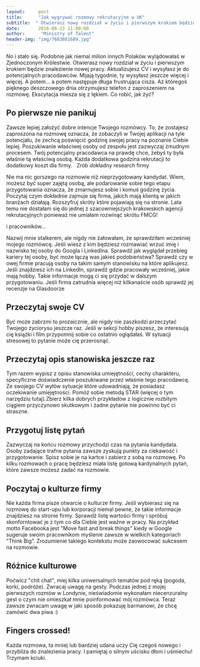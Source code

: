 ```yaml
---
layout:     post
title:      "Jak wygrywać rozmowy rekrutacyjne w UK"
subtitle:  " Otwierasz nowy rozdział w życiu i pierwszym krokiem będzie znalezienie nowej pracy. Ekscytacja miesza się z lękiem. Co robić, jak żyć? "
date:       2016-06-23 11:00:00 
author:      "Ministry of Talent"
header-img: "img/7683881689.jpg"
---
```


No i stało się. Podobnie jak niemal milion innych Polaków wylądowałaś w Zjednoczonym Królestwie. Otwierasz nowy rozdział w życiu i pierwszym krokiem będzie znalezienie nowej pracy. Aktualizujesz CV i wysyłasz je do potencjalnych pracodawców. Mijają tygodnie, ty wysyłasz jeszcze więcej i więcej. A potem... a potem następuje długa frustrująca cisza. Aż któregoś pięknego deszczowego dnia otrzymujesz telefon z zaproszeniem na rozmowę. Ekscytacja miesza się z lękiem. Co robić, jak żyć?

<h2 class="section-heading">Po pierwsze nie panikuj</h2>

Zawsze lepiej założyć dobre intencje Twojego rozmówcy. To, że zostajesz zaproszona na rozmowę oznacza, że zobaczyli w Twojej aplikacji na tyle potencjału, że zechcą poświęcić godzinę swojej pracy na poznanie Ciebie lepiej. Poszukiwanie właściwej osoby od zespołu jest zazwyczaj żmudnym procesem. Twój potencjalny pracodawca na prawdę chce, żebyś ty była właśnie tą właściwą osobą. Każda dodatkowa godzina rekrutacji to dodatkowy koszt dla firmy.  
Zrób dokładny research firmy

Nie ma nic gorszego na rozmowie niż nieprzygotowany kandydat. Wiem, możesz być super zajętą osobą, ale podarowanie sobie tego etapu przygotowania oznacza, że zmarnujesz sobie i komuś godzinę życia. Poczytaj czym dokładnie zajmuje się firma, jakich mają klientą w jakich branżach działają. Rozszyfruj skróty które pojawiają się na stronie. Lata temu nie dostałam się do jednej z szacowniejszych krakowskich agencji rekrutacyjnych ponieważ nie umiałam rozwinąć skrótu FMCG!

i pracowników...

Nazwij mnie stalkerem, ale nigdy nie żałowałam, że sprawdziłam wcześniej mojego rozmówcę. Jeśli wiesz z kim będziesz rozmawiać wrzuć imię i nazwisko tej osoby do Googla i LinkedIna. Sprawdź jak wyglądał przebieg kariery tej osoby, być może łączą was jakieś podobieństwa? Sprawdź czy w owej firmie pracują osoby na takim samym stanowisku na które aplikujesz. Jeśli znajdziesz ich na LinkedIn, sprawdź gdzie pracowały wcześniej, jakie mają hobby. Takie informacje mogą ci się przydać w dalszym przygotowaniu. Jeśli firma zatrudnia więcej niż kilkanaście osób sprawdź jej recenzje na Glasdoorze

<h2 class="section-heading">Przeczytaj swoje CV</h2>

Być może zabrzmi to prozaicznie, ale nigdy nie zaszkodzi przeczytać Twojego życiorysu jeszcze raz. Jeśli w sekcji hobby piszesz, że interesują cię książki i film przypomnij sobie co ostatnio oglądałaś. W sytuacji stresowej to pytanie może cię przerosnąć.

<h2 class="section-heading">Przeczytaj opis stanowiska jeszcze raz</h2>

Tym razem wypisz z opisu stanowiska umiejętności, cechy charakteru, specyficzne doświadczenie poszukiwane przez właśnie tego pracodawcę. Ze swojego CV wyłów sytuacje które udowadniają, że posiadasz oczekiwanie umiejętności. Pomóż sobie metodą STAR (więcej o tym narzędziu tutaj).Zbierz kilka dobrych przykładów z logicznie rozbitym ciągiem przyczynowo skutkowym i żadne pytanie nie powinno być ci straszne.

<h2 class="section-heading">Przygotuj listę pytań</h2>

Zazwyczaj na końcu rozmowy przychodzi czas na pytania kandydata. Osoby zadające trafne pytania zawsze zyskują punkty za ciekawość i przygotowanie. Spisz sobie je na kartce i zabierz z sobą na rozmowę. Po kilku rozmowach o pracę będziesz miała listę gotową kardynalnych pytań, które zawsze możesz zadać na rozmowie.

<h2 class="section-heading">Poczytaj o kulturze firmy</h2>

Nie każda firma pisze otwarcie o kulturze firmy. Jeśli wybierasz się na rozmowę do start-upu lub korporacji niemal pewne, że takie informacje znajdziesz na stronie firmy. Sprawdź listę wartości firmy i spróbuj skonforntować je z tym co dla Ciebie jest ważne w pracy. Na przykład motto Facebooka jest "Move fast and break things" kiedy w Google sugeruje swoim pracownikom myślenie zawsze w wielkich kategoriach "Think Big". Zrozumienie takiego kontekstu może zaowocować sukcesem na rozmowie.

<h2 class="section-heading">Różnice kulturowe</h2>

Poćwicz "chit chat", miej kilka uniwersalnych tematów pod ręką (pogoda, korki, podróże). Zwracaj uwagę na gesty. Podczas jednej z mojej pierwszych rozmów w Londynie, nieświadomie wykonałam niecenzuralny gest o czym nie omieszkał mnie poinformować mój rozmówca. Teraz zawsze zwracam uwagę w jaki sposób pokazuję barmanowi, że chcę zamówić dwa piwa :)

<h2 class="section-heading">Fingers crossed!</h2>

Każda rozmowa, ta mniej lub bardziej udana uczy Cię czegoś nowego i przybliża do znalezienia pracy. I pamiętaj o silnym uścisku dłoni i uśmiechu! Trzymam kciuki.
                    